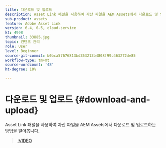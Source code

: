 ```yaml
---
title: 다운로드 및 업로드
description: Asset Link 패널을 사용하여 자산 파일을 AEM Assets에서 다운로드 및 업로드하는 방법을 알아봅니다.
sub-product: assets
feature: Adobe Asset Link
version: 6.4, 6.5, cloud-service
kt: 4908
thumbnail: 33885.jpg
topic: 컨텐츠 관리
role: User
level: Beginner
source-git-commit: b0bca57676813bd353213b4808f99c463272de85
workflow-type: tm+mt
source-wordcount: '48'
ht-degree: 10%

---
```



# 다운로드 및 업로드 {#download-and-upload}

Asset Link 패널을 사용하여 자산 파일을 AEM Assets에서 다운로드 및 업로드하는 방법을 알아봅니다.

>[!VIDEO](https://video.tv.adobe.com/v/33885/?quality=12)
